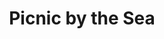 ---
order: 32
image: "https://cdn.filestackcontent.com/jRe8lHzxSdyqqId26kEG/convert?cache=true&compress=true&quality=90&w=1000&fit=max"
title:   Picnic by the Sea
infose: 2 hour 2 personas
link: "https://fareharbor.com/embeds/book/adventurespuertorico/items/540928/calendar/2025/10/?asn=fhdn&asn-ref=turisteandoenpuertorico&ref=turisteandoenpuertorico&marketplace=yes&flow=no&full-items=yes"
---